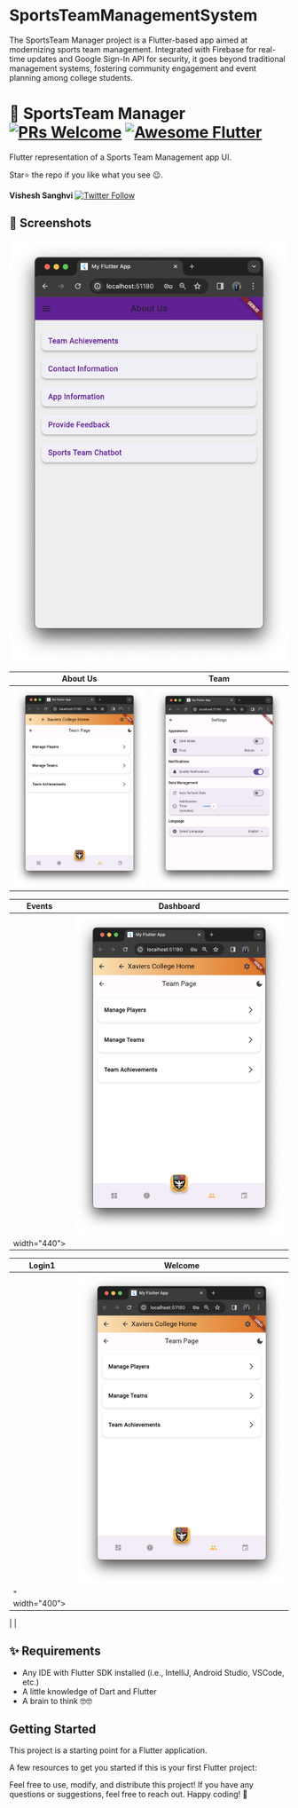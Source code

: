 # SportsTeamManagementSystem
The SportsTeam Manager project is a Flutter-based app aimed at modernizing sports team management. Integrated with Firebase for real-time updates and Google Sign-In API for security, it goes beyond traditional management systems, fostering community engagement and event planning among college students.
# 🏀 SportsTeam Manager [![PRs Welcome](https://img.shields.io/badge/PRs-welcome-brightgreen.svg?style=flat-square)](http://makeapullrequest.com) <a href="https://github.com/Solido/awesome-flutter"><img alt="Awesome Flutter" src="https://img.shields.io/badge/Awesome-Flutter-blue.svg?longCache=true&style=flat-square" /></a>

Flutter representation of a Sports Team Management app UI.

Star⭐ the repo if you like what you see 😉.

**Vishesh Sanghvi** [![Twitter Follow](https://img.shields.io/twitter/follow/alexlegend786.svg?style=social)](https://twitter.com/alexlegend786)

## 📸 Screenshots

<img src="aboutus.png"/>

| About Us | Team |
|------|-------|
|<img src="team.png" width="400">|<img src="settings.png" width="400">|

| Events | Dashboard |
|------|-------|
||<img src="team.png" width="400">|<img src="![WhatsApp Image 2024-10-24 at 10 53 45 PM](https://github.com/user-attachments/assets/597ff49d-a1b6-4874-b54a-f9deede3010c)
 width="440">|


| Login1 | Welcome |
|------|-------|
||<img src="team.png" width="400">|<img src="![WhatsApp Image 2024-10-24 at 10 53 49 PM](https://github.com/user-attachments/assets/bbf37ec9-a1b8-4ef7-a220-3e94a3ccb15f)
" width="400">|

|
|

## ✨ Requirements

- Any IDE with Flutter SDK installed (i.e., IntelliJ, Android Studio, VSCode, etc.)
- A little knowledge of Dart and Flutter
- A brain to think 🤓🤓


## Getting Started

This project is a starting point for a Flutter application.

A few resources to get you started if this is your first Flutter project:

Feel free to use, modify, and distribute this project! If you have any questions or suggestions, feel free to reach out. Happy coding! 🚀





